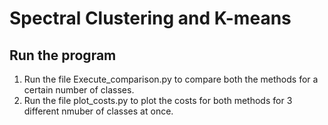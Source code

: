 # Spectral Clustering and K-means

## Run the program
1. Run the file Execute_comparison.py to compare both the methods for a certain number of classes.
2. Run the file plot_costs.py to plot the costs for both methods for 3 different nmuber of classes 
at once.